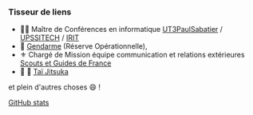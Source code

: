 ### Tisseur de liens
- :man_teacher: Maître de Conférences en informatique [UT3PaulSabatier](https://www.univ-tlse3.fr) / [UPSSITECH](https://www.upssitech.eu) / [IRIT](https://www.irit.fr)
- :cop: [Gendarme](https://www.gendarmerie.interieur.gouv.fr) (Réserve Opérationnelle), 
- ⚜ Chargé de Mission équipe communication et relations extérieures [Scouts et Guides de France](https://www.sgdf.fr)
- :martial_arts_uniform: :cherry_blossom: [Taï Jitsuka](https://www.nihon-tai-jitsu.fr) 

et plein d'autres choses :smile: !

<!--
https://github.com/ikatyang/emoji-cheat-sheet/blob/master/README.md
-->

[GitHub stats](https://github-readme-stats.vercel.app/api?username=truillet)
